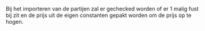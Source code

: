 Bij het importeren van de partijen zal er gechecked worden of er 1 malig fust bij zit en de prijs uit de eigen constanten gepakt worden om de prijs op te hogen.